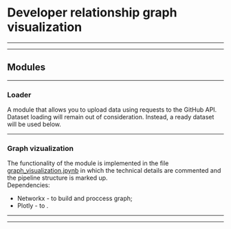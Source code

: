 # Developer relationship graph visualization  

----
----

## Modules

----

### Loader 

A module that allows you to upload data using requests to the GitHub API.  
Dataset loading will remain out of consideration. Instead, a ready dataset will be used below.

----

### Graph vizualization 
The functionality of the module is implemented in the file [graph_visualization.jpynb](https://github.com/MaEgV/developer-relationship-graph/blob/main/graph_visualization.ipynb) in which the technical details are commented and the pipeline structure is marked up.  
Dependencies:
* Networkx - to build and proccess graph;
* Plotly - to .

----
----
